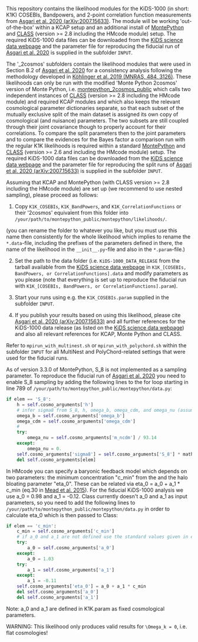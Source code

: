 This repository contains the likelihood modules for the KiDS-1000 (in short: K1K) COSEBIs, Bandpowers, and 2-point correlation function measurements from [Asgari et al. 2020 (arXiv:2007.15633)](https://ui.adsabs.harvard.edu/abs/2020arXiv200715633A).
The module will be working 'out-of-the-box' within a KCAP setup and an additional install of [MontePython](https://github.com/brinckmann/montepython_public) and [CLASS](https://github.com/lesgourg/class_public) (version >= 2.8 including the HMcode module) setup. The required KiDS-1000 data files can be downloaded from the [KiDS science data webpage](http://kids.strw.leidenuniv.nl/sciencedata.php) and the parameter file for reproducing the fiducial run of [Asgari et al. 2020](https://ui.adsabs.harvard.edu/abs/2020arXiv200715633A) is supplied in the subfolder `INPUT`.

The '_2cosmos' subfolders contain the likelihood modules that were used in Section B.2 of [Asgari et al. 2020](https://ui.adsabs.harvard.edu/abs/2020arXiv200715633A) for a consistency analysis following the methodology developed in [Köhlinger et al. 2019 (MNRAS, 484, 3126)](http://adsabs.harvard.edu/abs/2019MNRAS.484.3126K).
These likelihoods can only be run with the modified 'Monte Python 2cosmos' version of Monte Python, i.e. [montepython_2cosmos_public](https://github.com/fkoehlin/montepython_2cosmos_public) which calls two independent instances of [CLASS](https://github.com/legourg/class_public) (version >= 2.8 including the HMcode module) and required KCAP modules and which also keeps the relevant cosmological parameter dictionaries separate, so that each subset of the mutually exclusive split of the main dataset is assigned its own copy of cosmological (and nuisance) parameters. The two subsets are still coupled through their joint covariance though to properly account for their correlations. To compare the split parameters then to the joint parameters and to compare the evidences for the Bayes factor a comparison run with the regular K1K likelihoods is required within a standard [MontePython](https://github.com/brinckmann/montepython_public) and [CLASS](https://github.com/lesgourg/class_public) (version >= 2.6 and including the HMcode module) setup. The required KiDS-1000 data files can be downloaded from the [KiDS science data webpage](http://kids.strw.leidenuniv.nl/sciencedata.php) and the parameter file for reproducing the split runs of [Asgari et al. 2020 (arXiv:2007.15633)](https://ui.adsabs.harvard.edu/abs/2020arXiv200715633A) is supplied in the subfolder `INPUT`.

Assuming that KCAP and MontePython (with CLASS version >= 2.8 including the HMcode module) are set up (we recommend to use nested sampling), please proceed as follows:

1) Copy `K1K_COSEBIs`, `K1K_BandPowers`, and `K1K_CorrelationFunctions` or their '2cosmos' equivalent from this folder into `/your/path/to/montepython_public/montepython/likelihoods/`.

(you can rename the folder to whatever you like, but you must use this name then consistently for the whole likelihood which implies to rename the `*.data`-file, including the prefixes of the parameters defined in there, the name of the likelihood in the `__init__.py`-file and also in the `*.param`-file.)

2) Set the path to the data folder (i.e. `KiDS-1000_DATA_RELEASE` from the tarball available from the [KiDS science data webpage](http://kids.strw.leidenuniv.nl/sciencedata.php') in `K1K_[COSEBIs, BandPowers, or CorrelationFunctions].data` and modify parameters as you please (note that everything is set up to reproduce the fiducial run with `K1K_[COSEBIs, BandPowers, or CorrelationFunctions].param`).

3) Start your runs using e.g. the `K1K_COSEBIs.param` supplied in the subfolder `INPUT`.

4) If you publish your results based on using this likelihood, please cite [Asgari et al. 2020 (arXiv:2007.15633)](https://ui.adsabs.harvard.edu/abs/2020arXiv200715633A) and all further references for the KiDS-1000 data release (as listed on the [KiDS science data webpage](http://kids.strw.leidenuniv.nl/sciencedata.php)) and also all relevant references for KCAP, Monte Python and CLASS.

Refer to `mpirun_with_multinest.sh` or `mpirun_with_polychord.sh` within the subfolder `INPUT` for all MultiNest and PolyChord-related settings that were used for the fiducial runs.

As of version 3.3.0 of MontePython, S_8 is not implemented as a sampling parameter. To reproduce the fiducial run of [Asgari et al. 2020](https://ui.adsabs.harvard.edu/abs/2020arXiv200715633A) you need to enable S_8 sampling by adding the following lines to the for loop starting in line 789 of `/your/path/to/montepython_public/montepython/data.py`:
```python
if elem == 'S_8':
    h = self.cosmo_arguments['h']
    # infer sigma8 from S_8, h, omega_b, omega_cdm, and omega_nu (assuming one standard massive neutrino and omega_nu=m_nu/93.14)
    omega_b = self.cosmo_arguments['omega_b']
    omega_cdm = self.cosmo_arguments['omega_cdm']
    #
    try:
        omega_nu = self.cosmo_arguments['m_ncdm'] / 93.14
    except:
        omega_nu = 0.
    self.cosmo_arguments['sigma8'] = self.cosmo_arguments['S_8'] * math.sqrt((0.3*h**2) / (omega_b+omega_cdm+omega_nu))
    del self.cosmo_arguments[elem]
```
In HMcode you can specify a baryonic feedback model which depends on two parameters: the minimum concentration "c_min" from the and the halo bloating parameter "eta_0". These can be related via eta_0 = a_0 + a_1 * c_min  (eq.30 in [Mead et al. 2015](https://ui.adsabs.harvard.edu/abs/2015MNRAS.454.1958M)). For the fiducial KiDS-1000 analysis we use a_0 = 0.98 and a_1 = -0.12.
Class currently doesn't a_0 and a_1 as input parameters, so you need to add the following lines to `/your/path/to/montepython_public/montepython/data.py` in order to calculate eta_0 which is then passed to Class:
```python
if elem == 'c_min':
    c_min = self.cosmo_arguments['c_min']
    # if a_0 and a_1 are not defined use the standard values given in equation (30) in Mead et al. 2015
    try:
        a_0 = self.cosmo_arguments['a_0']
    except:
        a_0 = 1.03
    try:
        a_1 = self.cosmo_arguments['a_1']
    except:
        a_1 = -0.11
    self.cosmo_arguments['eta_0'] = a_0 + a_1 * c_min
    del self.cosmo_arguments['a_0']
    del self.cosmo_arguments['a_1']
```
Note: a_0 and a_1 are defined in K1K.param as fixed cosmological parameters. 

WARNING: This likelihood only produces valid results for `\Omega_k = 0`, i.e. flat cosmologies!

